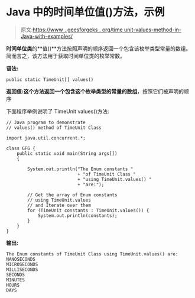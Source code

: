 # Java 中的时间单位值()方法，示例

> 原文:[https://www . geesforgeks . org/time unit-values-method-in-Java-with-examples/](https://www.geeksforgeeks.org/timeunit-values-method-in-java-with-examples/)

**时间单位类**的**值()**方法按照声明的顺序返回一个包含该枚举类型常量的数组。简而言之，该方法用于获取时间单位类的枚举常数。

**语法:**

```
public static TimeUnit[] values()
```

**返回值:**这个方法返回一个包含这个枚举类型的常量的**数组**，按照它们被声明的顺序

下面程序举例说明了 TimeUnit values()方法:

```
// Java program to demonstrate
// values() method of TimeUnit Class

import java.util.concurrent.*;

class GFG {
    public static void main(String args[])
    {

        System.out.println("The Enum constants "
                           + "of TimeUnit Class "
                           + "using TimeUnit.values() "
                           + "are:");

        // Get the array of Enum constants
        // using TimeUnit.values
        // and Iterate over them
        for (TimeUnit constants : TimeUnit.values()) {
            System.out.println(constants);
        }
    }
}
```

**输出:**

```
The Enum constants of TimeUnit Class using TimeUnit.values() are:
NANOSECONDS
MICROSECONDS
MILLISECONDS
SECONDS
MINUTES
HOURS
DAYS

```